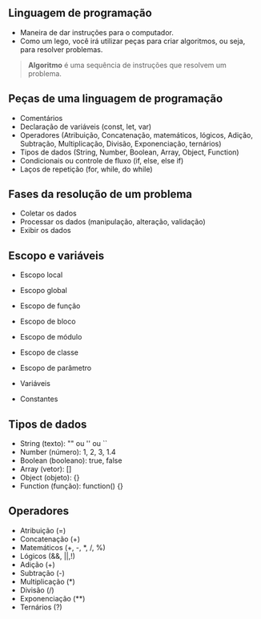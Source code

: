 ## Linguagem de programação

- Maneira de dar instruções para o computador.
- Como um lego, você irá utilizar peças para criar algoritmos, ou seja, para resolver problemas.

> **Algoritmo** é uma sequência de instruções que resolvem um problema.

## Peças de uma linguagem de programação

- Comentários
- Declaração de variáveis (const, let, var)
- Operadores (Atribuição, Concatenação, matemáticos, lógicos, Adição, Subtração, Multiplicação, Divisão, Exponenciação, ternários)
- Tipos de dados (String, Number, Boolean, Array, Object, Function)
- Condicionais ou controle de fluxo (if, else, else if)
- Laços de repetição (for, while, do while)

## Fases da resolução de um problema

- Coletar os dados
- Processar os dados (manipulação, alteração, validação)
- Exibir os dados

## Escopo e variáveis

- Escopo local
- Escopo global
- Escopo de função
- Escopo de bloco
- Escopo de módulo
- Escopo de classe
- Escopo de parâmetro

- Variáveis
- Constantes


## Tipos de dados

- String (texto): "" ou '' ou ``
- Number (número): 1, 2, 3, 1.4
- Boolean (booleano): true, false
- Array (vetor): []
- Object (objeto): {}
- Function (função): function() {}

## Operadores

- Atribuição (=)
- Concatenação (+)
- Matemáticos (+, -, *, /, %)
- Lógicos (&&, ||,!)
- Adição (+)
- Subtração (-)
- Multiplicação (*)
- Divisão (/)
- Exponenciação (**)
- Ternários (?)

